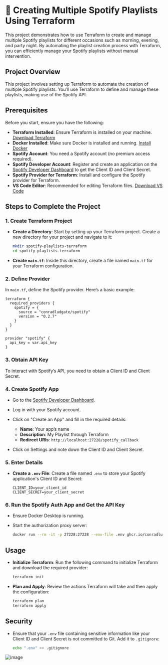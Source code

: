 # 🎵 Creating Multiple Spotify Playlists Using Terraform

This project demonstrates how to use Terraform to create and manage multiple Spotify playlists for different occasions such as morning, evening, and party night. By automating the playlist creation process with Terraform, you can efficiently manage your Spotify playlists without manual intervention.

## Project Overview

This project involves setting up Terraform to automate the creation of multiple Spotify playlists. You’ll use Terraform to define and manage these playlists, making use of the Spotify API.

## Prerequisites

Before you start, ensure you have the following:

- **Terraform Installed**: Ensure Terraform is installed on your machine. [Download Terraform](https://www.terraform.io/downloads.html)
- **Docker Installed**: Make sure Docker is installed and running. [Install Docker](https://docs.docker.com/get-docker/)
- **Spotify Account**: You need a Spotify account (no premium access required).
- **Spotify Developer Account**: Register and create an application on the [Spotify Developer Dashboard](https://developer.spotify.com/dashboard/applications) to get the Client ID and Client Secret.
- **Spotify Provider for Terraform**: Install and configure the Spotify provider for Terraform.
- **VS Code Editor**: Recommended for editing Terraform files. [Download VS Code](https://code.visualstudio.com/)

## Steps to Complete the Project

### 1. Create Terraform Project

- **Create a Directory**: Start by setting up your Terraform project. Create a new directory for your project and navigate to it:

  ```bash
  mkdir spotify-playlists-terraform
  cd spotify-playlists-terraform
  ```

- **Create `main.tf`**: Inside this directory, create a file named `main.tf` for your Terraform configuration.

### 2. Define Provider

In `main.tf`, define the Spotify provider. Here’s a basic example:

```hcl
terraform {
  required_providers {
    spotify = {
      source = "conradludgate/spotify"
      version = "0.2.7"
    }
  }
}

provider "spotify" {
  api_key = var.api_key
}
```

### 3. Obtain API Key

To interact with Spotify’s API, you need to obtain a Client ID and Client Secret. 

### 4. Create Spotify App

- Go to the [Spotify Developer Dashboard](https://developer.spotify.com/dashboard/applications).
- Log in with your Spotify account.
- Click on "Create an App" and fill in the required details:

  - **Name**: Your app’s name
  - **Description**: My Playlist through Terraform
  - **Redirect URIs**: `http://localhost:27228/spotify_callback`
- Click on Settings and note down the Client ID and Client Secret.

### 5. Enter Details

- **Create a `.env` File**: Create a file named `.env` to store your Spotify application's Client ID and Secret:

  ```env
  CLIENT_ID=your_client_id
  CLIENT_SECRET=your_client_secret
  ```

### 6. Run the Spotify Auth App and Get the API Key

- Ensure Docker Desktop is running.
- Start the authorization proxy server:

  ```bash
  docker run --rm -it -p 27228:27228 --env-file .env ghcr.io/conradludgate/spotify-auth-proxy
  ```

## Usage

- **Initialize Terraform**: Run the following command to initialize Terraform and download the required provider:

  ```bash
  terraform init
  ```

- **Plan and Apply**: Review the actions Terraform will take and then apply the configuration:

  ```bash
  terraform plan
  terraform apply
  ```

## Security

- Ensure that your `.env` file containing sensitive information like your Client ID and Client Secret is not committed to Git. Add it to `.gitignore`:

  ```bash
  echo ".env" >> .gitignore
  ```


![image](https://github.com/user-attachments/assets/8676482e-5d99-48b2-9b2d-b20915031819)

